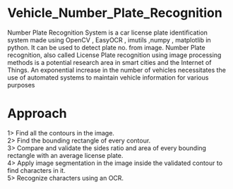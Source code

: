# Vehicle_Number_Plate_Recognition

Number Plate Recognition System is a car license plate identification system made using OpenCV , EasyOCR , imutils ,numpy , matplotlib in python. It can be used to detect plate no. from image.
Number Plate recognition, also called License Plate recognition using image processing methods is a potential research area in smart cities and the Internet of Things. An exponential increase in the number of vehicles necessitates the use of automated systems to maintain vehicle information for various purposes

# Approach
1>   Find all the contours in the image.                                                                                                   
2>   Find the bounding rectangle of every contour.                                                                                           
3>   Compare and validate the sides ratio and area of every bounding rectangle with an average license plate.                              
4>   Apply image segmentation in the image inside the validated contour to find characters in it.                                         
5>   Recognize characters using an OCR.
